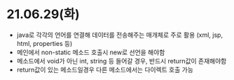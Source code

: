 # 21.06.29(화)
- java로 각각의 언어를 연결해 데이터를 전송해주는 매개체로 주로 활용 (xml, jsp, html, properties 등)
- 메인에서 non-static 메소드 호출시 new로 선언을 해야함
- 메소드에서 void가 아닌 int, string 등 들어갈 경우, 반드시 return값이 존재해야함
- return값이 있는 메소드일경우 다른 메소드에서는 다이렉트 호출 가능